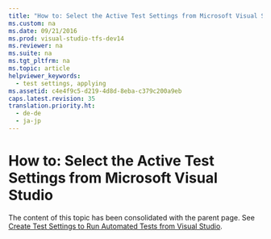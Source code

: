 ```yaml
---
title: "How to: Select the Active Test Settings from Microsoft Visual Studio"
ms.custom: na
ms.date: 09/21/2016
ms.prod: visual-studio-tfs-dev14
ms.reviewer: na
ms.suite: na
ms.tgt_pltfrm: na
ms.topic: article
helpviewer_keywords: 
  - test settings, applying
ms.assetid: c4e4f9c5-d219-4d8d-8eba-c379c200a9eb
caps.latest.revision: 35
translation.priority.ht: 
  - de-de
  - ja-jp
---
```

# How to: Select the Active Test Settings from Microsoft Visual Studio
The content of this topic has been consolidated with the parent page. See [Create Test Settings to Run Automated Tests from Visual Studio](assetId:///0c15317e-80c6-4317-aed3-82b8e15e3901).